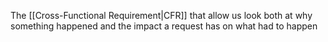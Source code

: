 The [[Cross-Functional Requirement|CFR]] that allow us look both at why something happened and the impact a request has on what had to happen
